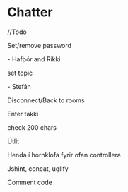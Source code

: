 # Chatter

//Todo
<p>Set/remove password</p> - Hafþór and Rikki
<p>set topic</p> - Stefán
<p>Disconnect/Back to rooms</p>
<p>Enter takki</p>
<p>check 200 chars</p>
<p>Útlit</p>
<p>Henda í hornklofa fyrir ofan controllera</p>
<p>Jshint, concat, uglify</p>
<p>Comment code</p>
